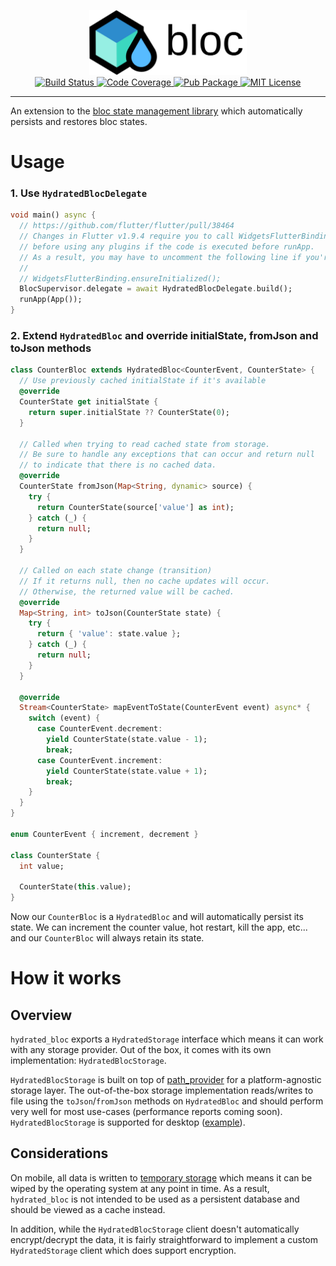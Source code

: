 <p align="center">
  <img src="https://github.com/felangel/hydrated_bloc/raw/master/doc/assets/hydrated_bloc_logo.png" width="50%" alt="logo" />
  <br/>
  <a href="https://circleci.com/gh/felangel/hydrated_bloc">
    <img alt="Build Status" src="https://circleci.com/gh/felangel/hydrated_bloc.svg?style=shield">
  </a>
  <a href="https://codecov.io/gh/felangel/hydrated_bloc">
    <img alt="Code Coverage" src="https://codecov.io/gh/felangel/hydrated_bloc/branch/master/graph/badge.svg" />
  </a>
  <a href="https://pub.dartlang.org/packages/hydrated_bloc">
    <img alt="Pub Package" src="https://img.shields.io/pub/v/hydrated_bloc.svg">
  </a>
  <a href="https://opensource.org/licenses/MIT">
    <img alt="MIT License" src="https://img.shields.io/badge/License-MIT-blue.svg">
  </a>  
</p>

---

An extension to the [bloc state management library](https://github.com/felangel/bloc) which automatically persists and restores bloc states.

# Usage

### 1. Use `HydratedBlocDelegate`

```dart
void main() async {
  // https://github.com/flutter/flutter/pull/38464
  // Changes in Flutter v1.9.4 require you to call WidgetsFlutterBinding.ensureInitialized()
  // before using any plugins if the code is executed before runApp.
  // As a result, you may have to uncomment the following line if you're using Flutter >=1.9.4.
  //
  // WidgetsFlutterBinding.ensureInitialized();
  BlocSupervisor.delegate = await HydratedBlocDelegate.build();
  runApp(App());
}
```

### 2. Extend `HydratedBloc` and override initialState, fromJson and toJson methods

```dart
class CounterBloc extends HydratedBloc<CounterEvent, CounterState> {
  // Use previously cached initialState if it's available
  @override
  CounterState get initialState {
    return super.initialState ?? CounterState(0);
  }

  // Called when trying to read cached state from storage.
  // Be sure to handle any exceptions that can occur and return null
  // to indicate that there is no cached data.
  @override
  CounterState fromJson(Map<String, dynamic> source) {
    try {
      return CounterState(source['value'] as int);
    } catch (_) {
      return null;
    }
  }

  // Called on each state change (transition)
  // If it returns null, then no cache updates will occur.
  // Otherwise, the returned value will be cached.
  @override
  Map<String, int> toJson(CounterState state) {
    try {
      return { 'value': state.value };
    } catch (_) {
      return null;
    }
  }

  @override
  Stream<CounterState> mapEventToState(CounterEvent event) async* {
    switch (event) {
      case CounterEvent.decrement:
        yield CounterState(state.value - 1);
        break;
      case CounterEvent.increment:
        yield CounterState(state.value + 1);
        break;
    }
  }
}

enum CounterEvent { increment, decrement }

class CounterState {
  int value;

  CounterState(this.value);
}

```

Now our `CounterBloc` is a `HydratedBloc` and will automatically persist its state. We can increment the counter value, hot restart, kill the app, etc... and our `CounterBloc` will always retain its state.

# How it works

## Overview

`hydrated_bloc` exports a `HydratedStorage` interface which means it can work with any storage provider. Out of the box, it comes with its own implementation: `HydratedBlocStorage`.

`HydratedBlocStorage` is built on top of [path_provider](https://pub.dev/packages/path_provider) for a platform-agnostic storage layer. The out-of-the-box storage implementation reads/writes to file using the `toJson`/`fromJson` methods on `HydratedBloc` and should perform very well for most use-cases (performance reports coming soon). `HydratedBlocStorage` is supported for desktop ([example](https://github.com/felangel/hydrated_bloc/tree/master/example)).

## Considerations

On mobile, all data is written to [temporary storage](https://github.com/flutter/plugins/blob/61c39d1e79e8f36030162a5f85fb491c65f4e51c/packages/path_provider/lib/path_provider.dart#L24) which means it can be wiped by the operating system at any point in time. As a result, `hydrated_bloc` is not intended to be used as a persistent database and should be viewed as a cache instead.

In addition, while the `HydratedBlocStorage` client doesn't automatically encrypt/decrypt the data, it is fairly straightforward to implement a custom `HydratedStorage` client which does support encryption.
